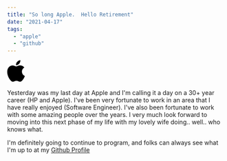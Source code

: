 ```yaml
---
title: "So long Apple.  Hello Retirement"
date: "2021-04-17"
tags: 
  - "apple"
  - "github"
---
```


![](images/Apple_logo_black-1.png)

Yesterday was my last day at Apple and I'm calling it a day on a 30+ year career (HP and Apple). I've been very fortunate to work in an area that I have really enjoyed (Software Engineer). I've also been fortunate to work with some amazing people over the years. I very much look forward to moving into this next phase of my life with my lovely wife doing.. well.. who knows what.

I'm definitely going to continue to program, and folks can always see what I'm up to at my [Github Profile](https://github.com/johnsturgeon)

